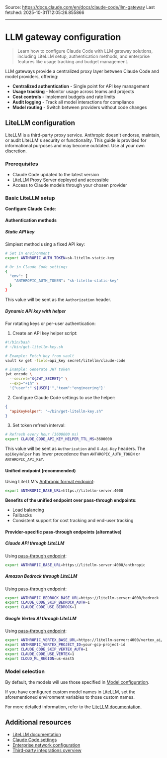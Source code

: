 Source: https://docs.claude.com/en/docs/claude-code/llm-gateway
Last fetched: 2025-10-31T12:05:26.855866

---

# LLM gateway configuration

> Learn how to configure Claude Code with LLM gateway solutions, including LiteLLM setup, authentication methods, and enterprise features like usage tracking and budget management.

LLM gateways provide a centralized proxy layer between Claude Code and model providers, offering:

* **Centralized authentication** - Single point for API key management
* **Usage tracking** - Monitor usage across teams and projects
* **Cost controls** - Implement budgets and rate limits
* **Audit logging** - Track all model interactions for compliance
* **Model routing** - Switch between providers without code changes

## LiteLLM configuration

<Note>
  LiteLLM is a third-party proxy service. Anthropic doesn't endorse, maintain, or audit LiteLLM's security or functionality. This guide is provided for informational purposes and may become outdated. Use at your own discretion.
</Note>

### Prerequisites

* Claude Code updated to the latest version
* LiteLLM Proxy Server deployed and accessible
* Access to Claude models through your chosen provider

### Basic LiteLLM setup

**Configure Claude Code**:

#### Authentication methods

##### Static API key

Simplest method using a fixed API key:

```bash  theme={null}
# Set in environment
export ANTHROPIC_AUTH_TOKEN=sk-litellm-static-key

# Or in Claude Code settings
{
  "env": {
    "ANTHROPIC_AUTH_TOKEN": "sk-litellm-static-key"
  }
}
```

This value will be sent as the `Authorization` header.

##### Dynamic API key with helper

For rotating keys or per-user authentication:

1. Create an API key helper script:

```bash  theme={null}
#!/bin/bash
# ~/bin/get-litellm-key.sh

# Example: Fetch key from vault
vault kv get -field=api_key secret/litellm/claude-code

# Example: Generate JWT token
jwt encode \
  --secret="${JWT_SECRET}" \
  --exp="+1h" \
  '{"user":"'${USER}'","team":"engineering"}'
```

2. Configure Claude Code settings to use the helper:

```json  theme={null}
{
  "apiKeyHelper": "~/bin/get-litellm-key.sh"
}
```

3. Set token refresh interval:

```bash  theme={null}
# Refresh every hour (3600000 ms)
export CLAUDE_CODE_API_KEY_HELPER_TTL_MS=3600000
```

This value will be sent as `Authorization` and `X-Api-Key` headers. The `apiKeyHelper` has lower precedence than `ANTHROPIC_AUTH_TOKEN` or `ANTHROPIC_API_KEY`.

#### Unified endpoint (recommended)

Using LiteLLM's [Anthropic format endpoint](https://docs.litellm.ai/docs/anthropic_unified):

```bash  theme={null}
export ANTHROPIC_BASE_URL=https://litellm-server:4000
```

**Benefits of the unified endpoint over pass-through endpoints:**

* Load balancing
* Fallbacks
* Consistent support for cost tracking and end-user tracking

#### Provider-specific pass-through endpoints (alternative)

##### Claude API through LiteLLM

Using [pass-through endpoint](https://docs.litellm.ai/docs/pass_through/anthropic_completion):

```bash  theme={null}
export ANTHROPIC_BASE_URL=https://litellm-server:4000/anthropic
```

##### Amazon Bedrock through LiteLLM

Using [pass-through endpoint](https://docs.litellm.ai/docs/pass_through/bedrock):

```bash  theme={null}
export ANTHROPIC_BEDROCK_BASE_URL=https://litellm-server:4000/bedrock
export CLAUDE_CODE_SKIP_BEDROCK_AUTH=1
export CLAUDE_CODE_USE_BEDROCK=1
```

##### Google Vertex AI through LiteLLM

Using [pass-through endpoint](https://docs.litellm.ai/docs/pass_through/vertex_ai):

```bash  theme={null}
export ANTHROPIC_VERTEX_BASE_URL=https://litellm-server:4000/vertex_ai/v1
export ANTHROPIC_VERTEX_PROJECT_ID=your-gcp-project-id
export CLAUDE_CODE_SKIP_VERTEX_AUTH=1
export CLAUDE_CODE_USE_VERTEX=1
export CLOUD_ML_REGION=us-east5
```

### Model selection

By default, the models will use those specified in [Model configuration](/en/docs/claude-code/bedrock-vertex-proxies#model-configuration).

If you have configured custom model names in LiteLLM, set the aforementioned environment variables to those custom names.

For more detailed information, refer to the [LiteLLM documentation](https://docs.litellm.ai/).

## Additional resources

* [LiteLLM documentation](https://docs.litellm.ai/)
* [Claude Code settings](/en/docs/claude-code/settings)
* [Enterprise network configuration](/en/docs/claude-code/network-config)
* [Third-party integrations overview](/en/docs/claude-code/third-party-integrations)